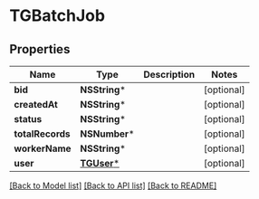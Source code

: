# TGBatchJob

## Properties
Name | Type | Description | Notes
------------ | ------------- | ------------- | -------------
**bid** | **NSString*** |  | [optional] 
**createdAt** | **NSString*** |  | [optional] 
**status** | **NSString*** |  | [optional] 
**totalRecords** | **NSNumber*** |  | [optional] 
**workerName** | **NSString*** |  | [optional] 
**user** | [**TGUser***](TGUser.md) |  | [optional] 

[[Back to Model list]](../README.md#documentation-for-models) [[Back to API list]](../README.md#documentation-for-api-endpoints) [[Back to README]](../README.md)


